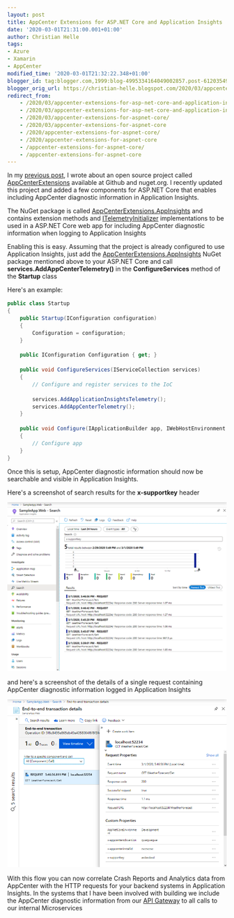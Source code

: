 ```yaml
---
layout: post
title: AppCenter Extensions for ASP.NET Core and Application Insights
date: '2020-03-01T21:31:00.001+01:00'
author: Christian Helle
tags: 
- Azure 
- Xamarin 
- AppCenter
modified_time: '2020-03-01T21:32:22.348+01:00'
blogger_id: tag:blogger.com,1999:blog-4995334164049002857.post-6120354957540588816
blogger_orig_url: https://christian-helle.blogspot.com/2020/03/appcenter-extensions-for-aspnet-core.html
redirect_from:
    - /2020/03/appcenter-extensions-for-asp-net-core-and-application-insights/
    - /2020/03/appcenter-extensions-for-asp-net-core-and-application-insights
    - /2020/03/appcenter-extensions-for-aspnet-core/
    - /2020/03/appcenter-extensions-for-aspnet-core
    - /2020/appcenter-extensions-for-aspnet-core/
    - /2020/appcenter-extensions-for-aspnet-core
    - /appcenter-extensions-for-aspnet-core/
    - /appcenter-extensions-for-aspnet-core
---
```


In my [previous post](/2020/02/appcenter-extensions-for-xamarinforms.html), I wrote about an open source project called [AppCenterExtensions](https://github.com/christianhelle/appcenterextensions) available at Github and nuget.org. I recently updated this project and added a few components for ASP.NET Core that enables including AppCenter diagnostic information in Application Insights.  
  
The NuGet package is called [AppCenterExtensions.AppInsights](https://www.nuget.org/packages/AppCenterExtensions.AppInsights) and contains extension methods and [ITelemetryInitializer](https://docs.microsoft.com/en-us/dotnet/api/microsoft.applicationinsights.extensibility.itelemetryinitializer?WT.mc_id=DT-MVP-5004822) implementations to be used in a ASP.NET Core web app for including AppCenter diagnostic information when logging to Application Insights  
  
Enabling this is easy. Assuming that the project is already configured to use Application Insights, just add the [AppCenterExtensions.AppInsights](https://www.nuget.org/packages/AppCenterExtensions.AppInsights) NuGet package mentioned above to your ASP.NET Core and call **services.AddAppCenterTelemetry()** in the **ConfigureServices** method of the **Startup** class  
  
Here's an example:

```csharp
public class Startup
{
    public Startup(IConfiguration configuration)
    {
        Configuration = configuration;
    }

    public IConfiguration Configuration { get; }

    public void ConfigureServices(IServiceCollection services)
    {
        // Configure and register services to the IoC

        services.AddApplicationInsightsTelemetry();
        services.AddAppCenterTelemetry();
    }

    public void Configure(IApplicationBuilder app, IWebHostEnvironment env)
    {
        // Configure app
    }
}
```

Once this is setup, AppCenter diagnostic information should now be searchable and visible in Application Insights.  
  
Here's a screenshot of search results for the **x-supportkey** header  
  
![](https://github.com/christianhelle/appcenterextensions/blob/master/images/appinsights-search-result.png?raw=true)  
  
and here's a screenshot of the details of a single request containing AppCenter diagnostic information logged in Application Insights  
  
![](https://github.com/christianhelle/appcenterextensions/blob/master/images/appinsights-search-result-details.png?raw=true)  
  
With this flow you can now correlate Crash Reports and Analytics data from AppCenter with the HTTP requests for your backend systems in Application Insights. In the systems that I have been involved with building we include the AppCenter diagnostic information from our [API Gateway](https://docs.microsoft.com/en-us/dotnet/architecture/microservices/architect-microservice-container-applications/direct-client-to-microservice-communication-versus-the-api-gateway-pattern?WT.mc_id=DT-MVP-5004822) to all calls to our internal Microservices
